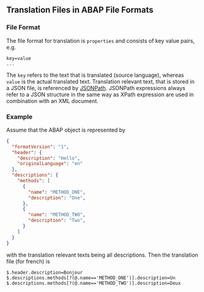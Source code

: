 ## Translation Files in ABAP File Formats

### File Format
The file format for translation is `properties` and consists of key value pairs, e.g.
```PROPERTIES
key=value
...
```
The `key` refers to the text that is translated (source language), whereas `value` is the actual translated text.
Translation relevant text, that is stored in a JSON file, is referenced by [JSONPath](https://goessner.net/articles/JsonPath/).
JSONPath expressions always refer to a JSON structure in the same way as XPath expression are used in combination with an XML document.


### Example
Assume that the ABAP object is represented by
```JSON
{
  "formatVersion": "1",
  "header": {
    "description": "Hello",
    "originalLanguage": "en"
  },
  "descriptions": {
    "methods": [
      {
        "name": "METHOD_ONE",
        "description": "One",
      },
      {
        "name": "METHOD_TWO",
        "description": "Two",
      }
    ]
  }
}
```
with the translation relevant texts being all descriptions.
Then the translation file (for french) is
```PROPERTIES
$.header.description=Bonjour
$.descriptions.methods[?(@.name=='METHOD_ONE')].description=Un
$.descriptions.methods[?(@.name=='METHOD_TWO')].description=Deux
```
